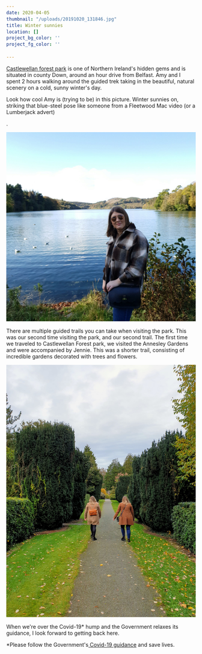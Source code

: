 ```yaml
---
date: 2020-04-05
thumbnail: "/uploads/20191020_131846.jpg"
title: Winter sunnies
location: []
project_bg_color: ''
project_fg_color: ''

---
```

[Castlewellan forest park](https://www.nidirect.gov.uk/articles/castlewellan-forest-park) is one of Northern Ireland's hidden gems and is situated in county Down, around an hour drive from Belfast. Amy and I spent 2 hours walking around the guided trek taking in the beautiful, natural scenery on a cold, sunny winter's day.  
  
Look how cool Amy is (trying to be) in this picture. Winter sunnies on, striking that blue-steel pose like someone from a Fleetwood Mac video (or a Lumberjack advert)

.

![](/uploads/amy-castlewellan-forest-park.jpg)

There are multiple guided trails you can take when visiting the park. This was our second time visiting the park, and our second trail. The first time we traveled to Castlewellan Forest park, we visited the Annesley Gardens and were accompanied by Jennie. This was a shorter trail, consisting of incredible gardens decorated with trees and flowers.

![](/uploads/amy-and-jennie-annesley-gardens.jpg)

When we're over the Covid-19* hump and the Government relaxes its guidance, I look forward to getting back here.

\*Please follow the Government's[ Covid-19 guidance](https://www.gov.uk/government/publications/covid-19-stay-at-home-guidance/stay-at-home-guidance-for-households-with-possible-coronavirus-covid-19-infection "Covid-19") and save lives.